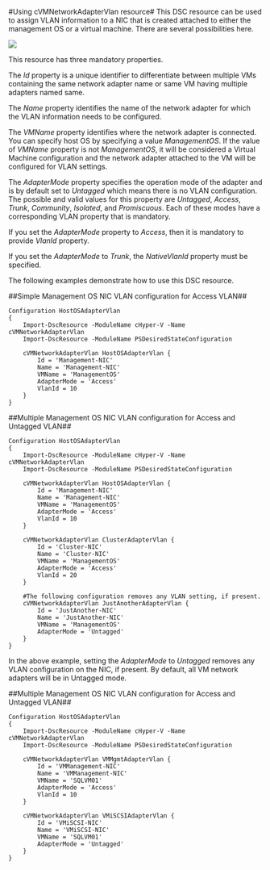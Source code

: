 #Using cVMNetworkAdapterVlan resource#
This DSC resource can be used to assign VLAN information to a NIC that is created attached to either the management OS or a virtual machine. There are several possibilities here.

![](http://i.imgur.com/GMsXDyK.png)

This resource has three mandatory properties. 

The *Id* property is  a unique identifier to differentiate between multiple VMs containing the same network adapter name or same VM having multiple adapters named same.

The *Name* property identifies the name of the network adapter for which the VLAN information needs to be configured.

The *VMName* property identifies where the network adapter is connected. You can specify host OS by specifying a value *ManagementOS*. If the value of *VMName* property is not *ManagementOS*, it will be considered a Virtual Machine configuration and the network adapter attached to the VM will be configured for VLAN settings. 

The *AdapterMode* property specifies the operation mode of the adapter and is by default set to *Untagged* which means there is no VLAN configuration. The possible and valid values for this property are *Untagged*, *Access*, *Trunk*, *Community*, *Isolated*, and *Promiscuous*. Each of these modes have a corresponding VLAN property that is mandatory. 

If you set the *AdapterMode* property to *Access*, then it is mandatory to provide *VlanId* property. 

If you set the *AdapterMode* to *Trunk*, the *NativeVlanId* property must be specified.

The following examples demonstrate how to use this DSC resource.

##Simple Management OS NIC VLAN configuration for Access VLAN##

    Configuration HostOSAdapterVlan
    {
        Import-DscResource -ModuleName cHyper-V -Name cVMNetworkAdapterVlan
        Import-DscResource -ModuleName PSDesiredStateConfiguration
    
        cVMNetworkAdapterVlan HostOSAdapterVlan {
    	    Id = 'Management-NIC'
            Name = 'Management-NIC'
            VMName = 'ManagementOS'
            AdapterMode = 'Access'
            VlanId = 10
        }
    }

##Multiple Management OS NIC VLAN configuration for Access and Untagged VLAN##

    Configuration HostOSAdapterVlan
    {
        Import-DscResource -ModuleName cHyper-V -Name cVMNetworkAdapterVlan
        Import-DscResource -ModuleName PSDesiredStateConfiguration
    
        cVMNetworkAdapterVlan HostOSAdapterVlan {
    	    Id = 'Management-NIC'
            Name = 'Management-NIC'
            VMName = 'ManagementOS'
            AdapterMode = 'Access'
            VlanId = 10
        }
    
        cVMNetworkAdapterVlan ClusterAdapterVlan {
    	    Id = 'Cluster-NIC'
            Name = 'Cluster-NIC'
            VMName = 'ManagementOS'
            AdapterMode = 'Access'
            VlanId = 20
        }
    
        #The following configuration removes any VLAN setting, if present.
        cVMNetworkAdapterVlan JustAnotherAdapterVlan {
    	    Id = 'JustAnother-NIC'
            Name = 'JustAnother-NIC'
            VMName = 'ManagementOS'
            AdapterMode = 'Untagged'
        }
    }

In the above example, setting the *AdapterMode* to *Untagged* removes any VLAN configuration on the NIC, if present. By default, all VM network adapters will be in Untagged mode.

##Multiple Management OS NIC VLAN configuration for Access and Untagged VLAN##

    Configuration HostOSAdapterVlan
    {
        Import-DscResource -ModuleName cHyper-V -Name cVMNetworkAdapterVlan
        Import-DscResource -ModuleName PSDesiredStateConfiguration
    
        cVMNetworkAdapterVlan VMMgmtAdapterVlan {
    	    Id = 'VMManagement-NIC'
            Name = 'VMManagement-NIC'
            VMName = 'SQLVM01'
            AdapterMode = 'Access'
            VlanId = 10
        }
    
        cVMNetworkAdapterVlan VMiSCSIAdapterVlan {
    	    Id = 'VMiSCSI-NIC'
            Name = 'VMiSCSI-NIC'
            VMName = 'SQLVM01'
            AdapterMode = 'Untagged'
        }
    }

